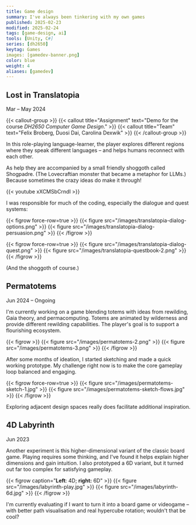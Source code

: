 ```yaml
---
title: Game design
summary: I've always been tinkering with my own games
published: 2025-02-23
modified: 2025-02-24
tags: [game-design, ai]
tools: [Unity, C#]
series: [dh2650]
keytag: Games
images: [gamedev-banner.png]
color: blue
weight: 4
aliases: [gamedev]
---
```


## Lost in Translatopia

<p class="caption">Mar – May 2024</p>

{{< callout-group >}}
    {{< callout title="Assignment" text="Demo for the course _DH2650 Computer Game Design_." >}}
    {{< callout title="Team" text="Felix Broberg, Duosi Dai, Carolina Dexwik" >}}
{{< /callout-group >}}

In this role-playing language-learner, the player explores different regions where they speak different languages – and helps humans reconnect with each other.

As help they are accompanied by a small friendly shoggoth called Shogpadre. (The Lovecraftian monster that became a metaphor for LLMs.) Because sometimes the crazy ideas do make it through!

{{< youtube xXCMSbCrndI >}}

I was responsible for much of the coding, especially the dialogue and quest systems:

{{< figrow force-row=true >}}
    {{< figure src="/images/translatopia-dialog-options.png" >}}
    {{< figure src="/images/translatopia-dialog-persuasion.png" >}}
{{< /figrow >}}

{{< figrow force-row=true >}}
    {{< figure src="/images/translatopia-dialog-quest.png" >}}
    {{< figure src="/images/translatopia-questbook-2.png" >}}
{{< /figrow >}}

(And the shoggoth of course.)

## Permatotems

<p class="caption">Jun 2024 – Ongoing</p>

I'm currently working on a game blending totems with ideas from rewilding, Gaia theory, and permacomputing. Totems are animated by wilderness and provide different rewilding capabilities. The player's goal is to support a flourishing ecosystem.

{{< figrow >}}
    {{< figure src="/images/permatotems-2.png" >}}
    {{< figure src="/images/permatotems-3.png" >}}
{{< /figrow >}}

After some months of ideation, I started sketching and made a quick working prototype. My challenge right now is to make the core gameplay loop balanced and engaging.

{{< figrow force-row=true >}}
    {{< figure src="/images/permatotems-sketch-1.jpg" >}}
    {{< figure src="/images/permatotems-sketch-flows.jpg" >}}
{{< /figrow >}}

Exploring adjacent design spaces really does facilitate additional inspiration.

[](/projects/toteometer)

## 4D Labyrinth

<p class="caption">Jun 2023</p>

Another experiment is this higher-dimensional variant of the classic board game. Playing requires some thinking, and I've found it helps explain higher dimensions and gain intuition. I also prototyped a 6D variant, but it turned out far too complex for satisfying gameplay.

{{< figrow caption="**Left**: 4D; **right:** 6D" >}}
    {{< figure src="/images/labyrinth-play.jpg" >}}
    {{< figure src="/images/labyrinth-6d.jpg" >}}
{{< /figrow >}}

I'm currently evaluating if I want to turn it into a board game or videogame – with better path visualisation and real hypercube rotation; wouldn't that be cool?
